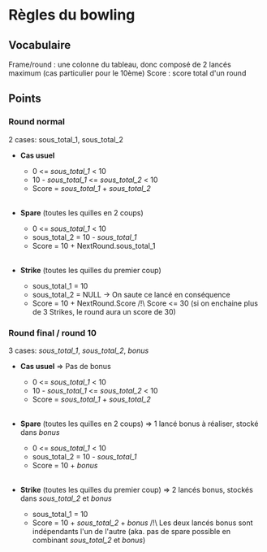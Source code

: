 # Règles du bowling

## Vocabulaire
Frame/round : une colonne du tableau, donc composé de 2 lancés maximum (cas particulier pour le 10ème)
Score : score total d'un round

## Points
### Round normal
2 cases: sous_total_1, sous_total_2

* **Cas usuel**
    - 0 <= *sous_total_1* < 10
    - 10 - *sous_total_1* <= *sous_total_2* < 10
    - Score = *sous_total_1* + *sous_total_2*
    <br>

* **Spare** (toutes les quilles en 2 coups)
    - 0 <= *sous_total_1* < 10
    - sous_total_2 = 10 - *sous_total_1*
    - Score = 10 + NextRound.sous_total_1
    <br>

* **Strike** (toutes les quilles du premier coup)
    - sous_total_1 = 10
    - sous_total_2 = NULL       -> On saute ce lancé en conséquence
    - Score = 10 + NextRound.Score
    /!\ Score <= 30     (si on enchaine plus de 3 Strikes, le round aura un score de 30)

### Round final / round 10
3 cases: *sous_total_1*, *sous_total_2*, *bonus*

* **Cas usuel**
    => Pas de bonus
    - 0 <= *sous_total_1* < 10
    - 10 - *sous_total_1* <= *sous_total_2* < 10
    - Score = *sous_total_1* + *sous_total_2*
    <br>

* **Spare** (toutes les quilles en 2 coups)
    => 1 lancé bonus à réaliser, stocké dans *bonus*
    - 0 <= *sous_total_1* < 10
    - sous_total_2 = 10 - *sous_total_1*
    - Score = 10 + *bonus*
    <br>

* **Strike** (toutes les quilles du premier coup)
    => 2 lancés bonus, stockés dans *sous_total_2* et *bonus*
    - sous_total_1 = 10
    - Score = 10 + *sous_total_2* + *bonus*
    /!\ Les deux lancés bonus sont indépendants l'un de l'autre (aka. pas de spare possible en combinant *sous_total_2* et *bonus*)